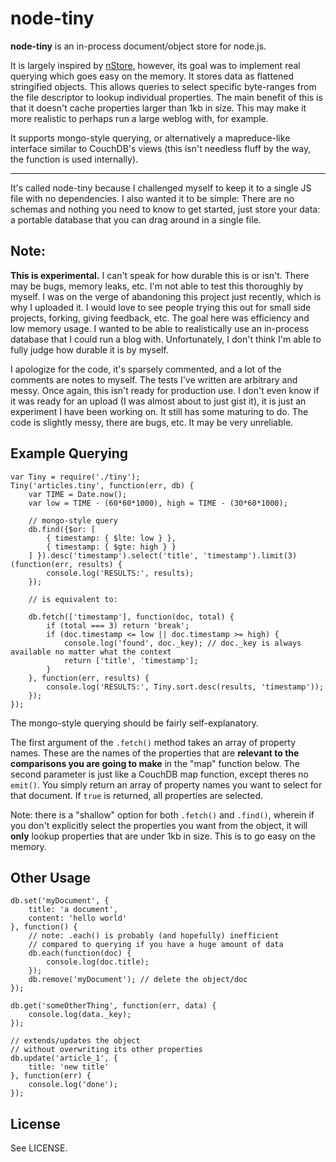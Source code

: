 # node-tiny

__node-tiny__ is an in-process document/object store for node.js.

It is largely inspired by [nStore](https://github.com/creationix/nstore), 
however, its goal was to implement real querying which goes easy on the memory. 
It stores data as flattened stringified objects. This allows queries to select specific 
byte-ranges from the file descriptor to lookup individual properties. The main 
benefit of this is that it doesn't cache properties larger than 1kb in size. This 
may make it more realistic to perhaps run a large weblog with, for example.

It supports mongo-style querying, or alternatively a mapreduce-like
interface similar to CouchDB's views (this isn't needless fluff by the way, 
the function is used internally). 

* * *

It's called node-tiny because I challenged myself to keep it to a single JS file
with no dependencies. I also wanted it to be simple: There are no schemas and 
nothing you need to know to get started, just store your data: a portable database 
that you can drag around in a single file.

## Note:

__This is experimental.__ I can't speak for how durable this is or isn't.
There may be bugs, memory leaks, etc. I'm not able to test this thoroughly by
myself. I was on the verge of abandoning this project just recently, which is why 
I uploaded it. I would love to see people trying this out for small side projects, 
forking, giving feedback, etc. The goal here was efficiency and low memory usage.
I wanted to be able to realistically use an in-process database that I could run 
a blog with. Unfortunately, I don't think I'm able to fully judge how 
durable it is by myself.

I apologize for the code, it's sparsely commented, and a lot of the comments are 
notes to myself. The tests I've written are arbitrary and messy. Once again, this 
isn't ready for production use. I don't even know if it was ready for an upload 
(I was almost about to just gist it), it is just an experiment I have been working on. 
It still has some maturing to do. The code is slightly messy, there are bugs, etc. 
It may be very unreliable.

## Example Querying

	var Tiny = require('./tiny');
	Tiny('articles.tiny', function(err, db) {
		var TIME = Date.now();
		var low = TIME - (60*60*1000), high = TIME - (30*60*1000);
		
		// mongo-style query
		db.find({$or: [ 
			{ timestamp: { $lte: low } }, 
			{ timestamp: { $gte: high } }  
		] }).desc('timestamp').select('title', 'timestamp').limit(3)(function(err, results) {
			console.log('RESULTS:', results);
		});
		
		// is equivalent to:
		
		db.fetch(['timestamp'], function(doc, total) {
			if (total === 3) return 'break';
			if (doc.timestamp <= low || doc.timestamp >= high) {
				console.log('found', doc._key); // doc._key is always available no matter what the context
				return ['title', 'timestamp'];
			}
		}, function(err, results) {
			console.log('RESULTS:', Tiny.sort.desc(results, 'timestamp'));
		});
	});

The mongo-style querying should be fairly self-explanatory.

The first argument of the `.fetch()` method takes an array of property names. These 
are the names of the properties that are __relevant to the comparisons you are going to 
make__ in the "map" function below. The second parameter is just like a CouchDB map function,
except theres no `emit()`. You simply return an array of property names you want to select for
that document. If `true` is returned, all properties are selected. 

Note: there is a "shallow" option for both `.fetch()` and `.find()`, wherein if you don't explicitly 
select the properties you want from the object, it will __only__ lookup properties that are under 1kb 
in size. This is to go easy on the memory. 

## Other Usage

	db.set('myDocument', {
		title: 'a document',
		content: 'hello world'
	}, function() {
		// note: .each() is probably (and hopefully) inefficient 
		// compared to querying if you have a huge amount of data
		db.each(function(doc) { 
			console.log(doc.title);
		});
		db.remove('myDocument'); // delete the object/doc
	});
	
	db.get('someOtherThing', function(err, data) {
		console.log(data._key);
	});
	
	// extends/updates the object 
	// without overwriting its other properties
	db.update('article_1', { 
		title: 'new title'
	}, function(err) {
		console.log('done');
	});
	
## License

See LICENSE.